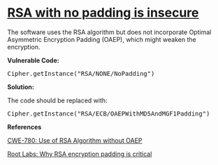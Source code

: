 # [RSA with no padding is insecure](http://find-sec-bugs.github.io/bugs.htm#RSA_NO_PADDING)

The software uses the RSA algorithm but does not incorporate Optimal Asymmetric Encryption Padding (OAEP), which might weaken the encryption.

**Vulnerable Code:**  

<pre>Cipher.getInstance("RSA/NONE/NoPadding")</pre>

**Solution:**  

The code should be replaced with:  

<pre>Cipher.getInstance("RSA/ECB/OAEPWithMD5AndMGF1Padding")</pre>

**References**  

[CWE-780: Use of RSA Algorithm without OAEP](http://cwe.mitre.org/data/definitions/780.html)  

[Root Labs: Why RSA encryption padding is critical](http://rdist.root.org/2009/10/06/why-rsa-encryption-padding-is-critical/)